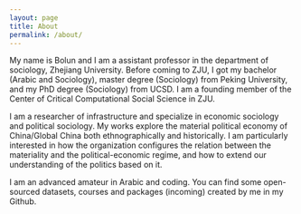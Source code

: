 ```yaml
---
layout: page
title: About
permalink: /about/
---
```


My name is Bolun and I am a assistant professor in the department of sociology, Zhejiang University. Before coming to ZJU, I got my bachelor (Arabic and Sociology), master degree (Sociology) from Peking University, and my PhD degree (Sociology) from UCSD. I am a founding member of the Center of Critical Computational Social Science in ZJU.

I am a researcher of infrastructure and specialize in economic sociology and political sociology. My works explore the material political economy of China/Global China both ethnographically and historically. I am particularly interested in how the organization configures the relation between the materiality and the political-economic regime, and how to extend our understanding of the politics based on it. 

I am an advanced amateur in Arabic and coding. You can find some open-sourced datasets, courses and packages (incoming) created by me in my Github.